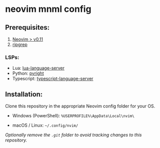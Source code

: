 # neovim mnml config

## Prerequisites:

1. [Neovim > v0.11](https://github.com/neovim/neovim/blob/master/INSTALL.md#install-from-download)
2. [ripgrep](https://github.com/BurntSushi/ripgrep?tab=readme-ov-file#installation)

### LSPs:

- Lua: [lua-language-server](https://luals.github.io/#neovim-install)
- Python: [pyright](https://www.npmjs.com/package/pyright)
- Typescript: [typescript-language-server](https://github.com/typescript-language-server/typescript-language-server?tab=readme-ov-file#installing)

## Installation:

Clone this repository in the appropriate Neovim config folder for your OS.

- Windows (PowerShell): `%USERPROFILE%\AppData\Local\nvim\`

- macOS / Linux: `~/.config/nvim/`

_Optionally remove the `.git` folder to avoid tracking changes to this repository._
